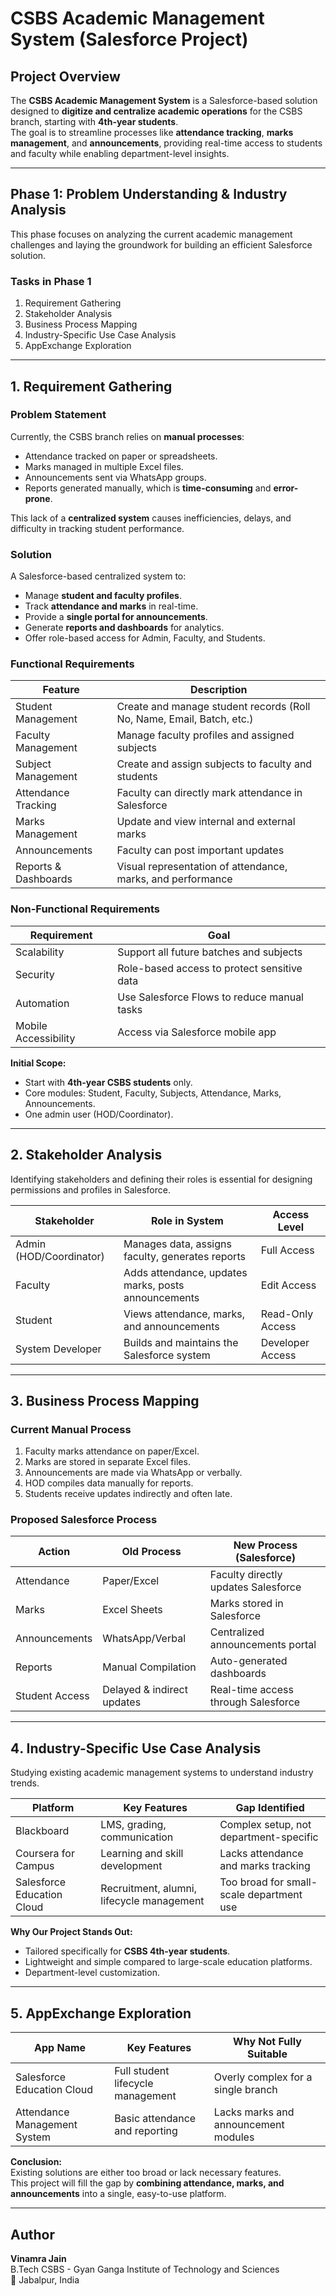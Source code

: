 # CSBS Academic Management System (Salesforce Project)

## Project Overview
The **CSBS Academic Management System** is a Salesforce-based solution designed to **digitize and centralize academic operations** for the CSBS branch, starting with **4th-year students**.  
The goal is to streamline processes like **attendance tracking**, **marks management**, and **announcements**, providing real-time access to students and faculty while enabling department-level insights.

---

## Phase 1: Problem Understanding & Industry Analysis

This phase focuses on analyzing the current academic management challenges and laying the groundwork for building an efficient Salesforce solution.

### **Tasks in Phase 1**
1. Requirement Gathering  
2. Stakeholder Analysis  
3. Business Process Mapping  
4. Industry-Specific Use Case Analysis  
5. AppExchange Exploration  

---

## 1️. Requirement Gathering

### **Problem Statement**
Currently, the CSBS branch relies on **manual processes**:
- Attendance tracked on paper or spreadsheets.
- Marks managed in multiple Excel files.
- Announcements sent via WhatsApp groups.
- Reports generated manually, which is **time-consuming** and **error-prone**.

This lack of a **centralized system** causes inefficiencies, delays, and difficulty in tracking student performance.

### **Solution**
A Salesforce-based centralized system to:
- Manage **student and faculty profiles**.
- Track **attendance and marks** in real-time.
- Provide a **single portal for announcements**.
- Generate **reports and dashboards** for analytics.
- Offer role-based access for Admin, Faculty, and Students.

### **Functional Requirements**

| **Feature**            | **Description** |
|-------------------------|-----------------|
| Student Management      | Create and manage student records (Roll No, Name, Email, Batch, etc.) |
| Faculty Management      | Manage faculty profiles and assigned subjects |
| Subject Management      | Create and assign subjects to faculty and students |
| Attendance Tracking     | Faculty can directly mark attendance in Salesforce |
| Marks Management        | Update and view internal and external marks |
| Announcements           | Faculty can post important updates |
| Reports & Dashboards    | Visual representation of attendance, marks, and performance |

### **Non-Functional Requirements**

| **Requirement**       | **Goal** |
|-----------------------|----------|
| Scalability           | Support all future batches and subjects |
| Security              | Role-based access to protect sensitive data |
| Automation            | Use Salesforce Flows to reduce manual tasks |
| Mobile Accessibility  | Access via Salesforce mobile app |

**Initial Scope:**  
- Start with **4th-year CSBS students** only.  
- Core modules: Student, Faculty, Subjects, Attendance, Marks, Announcements.  
- One admin user (HOD/Coordinator).

---

## 2️. Stakeholder Analysis

Identifying stakeholders and defining their roles is essential for designing permissions and profiles in Salesforce.

| **Stakeholder**        | **Role in System**                              | **Access Level** |
|------------------------|-------------------------------------------------|-----------------|
| Admin (HOD/Coordinator) | Manages data, assigns faculty, generates reports | Full Access |
| Faculty                | Adds attendance, updates marks, posts announcements | Edit Access |
| Student                | Views attendance, marks, and announcements | Read-Only Access |
| System Developer       | Builds and maintains the Salesforce system | Developer Access |

---

## 3️. Business Process Mapping

### **Current Manual Process**
1. Faculty marks attendance on paper/Excel.
2. Marks are stored in separate Excel files.
3. Announcements are made via WhatsApp or verbally.
4. HOD compiles data manually for reports.
5. Students receive updates indirectly and often late.

### **Proposed Salesforce Process**

| **Action**      | **Old Process**            | **New Process (Salesforce)** |
|-----------------|---------------------------|------------------------------|
| Attendance      | Paper/Excel               | Faculty directly updates Salesforce |
| Marks           | Excel Sheets              | Marks stored in Salesforce |
| Announcements   | WhatsApp/Verbal           | Centralized announcements portal |
| Reports         | Manual Compilation        | Auto-generated dashboards |
| Student Access  | Delayed & indirect updates | Real-time access through Salesforce |

---

## 4️. Industry-Specific Use Case Analysis

Studying existing academic management systems to understand industry trends.

| **Platform**            | **Key Features**                  | **Gap Identified** |
|-------------------------|-----------------------------------|--------------------|
| Blackboard              | LMS, grading, communication       | Complex setup, not department-specific |
| Coursera for Campus     | Learning and skill development    | Lacks attendance and marks tracking |
| Salesforce Education Cloud | Recruitment, alumni, lifecycle management | Too broad for small-scale department use |

**Why Our Project Stands Out:**  
- Tailored specifically for **CSBS 4th-year students**.  
- Lightweight and simple compared to large-scale education platforms.  
- Department-level customization.

---

## 5️. AppExchange Exploration

| **App Name**                  | **Key Features**                      | **Why Not Fully Suitable** |
|-------------------------------|---------------------------------------|----------------------------|
| Salesforce Education Cloud    | Full student lifecycle management     | Overly complex for a single branch |
| Attendance Management System  | Basic attendance and reporting        | Lacks marks and announcement modules |

**Conclusion:**  
Existing solutions are either too broad or lack necessary features.  
This project will fill the gap by **combining attendance, marks, and announcements** into a single, easy-to-use platform.

---



## Author
**Vinamra Jain**  
B.Tech CSBS - Gyan Ganga Institute of Technology and Sciences  
📍 Jabalpur, India  
